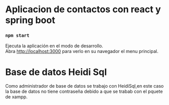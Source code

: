 # Aplicacion de contactos con react y spring boot

### `npm start`
Ejecuta la aplicación en el modo de desarrollo.\
Abra [http://localhost:3000](http://localhost:3000) para verlo en su navegador el menu principal.

# Base de datos Heidi Sql
Como administrador de base de datos se trabajo con HeidiSql,en este caso la base de datos no tiene contraseña 
debido a que se trabab con el pquete de xampp.
